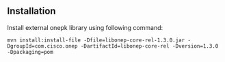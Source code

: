 ## Installation
Install external onepk library using following command:
```
mvn install:install-file -Dfile=libonep-core-rel-1.3.0.jar -DgroupId=com.cisco.onep -DartifactId=libonep-core-rel -Dversion=1.3.0 -Dpackaging=pom
```
